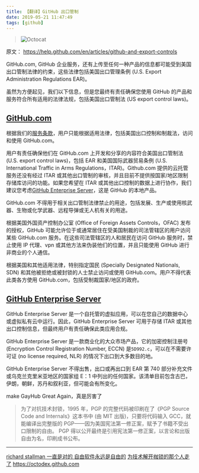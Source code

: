 ```yaml
---
title: 【翻译】GitHub 出口管制
date: 2019-05-21 11:47:49
tags: [github]
---
```


>![Octocat](/images/octocat.jpg)

原文：
https://help.github.com/en/articles/github-and-export-controls

GitHub.com, GitHub 企业服务，还有上传至任何一种产品的信息都可能受到美国出口管制法律的约束，这些法律包括美国出口管理条例 (U.S. Export Administration Regulations EAR)。

虽然为方便起见，我们以下信息，但是您最终有责任确保您使用 GitHub 的产品和服务符合所有适用的法律法规，包括美国出口管制法 (US export control laws)。

## [GitHub.com](https://docs.github.com/en/site-policy/other-site-policies/github-and-trade-controls#githubcom)

根据我们的[服务条款](https://docs.github.com/en/site-policy/github-terms/github-terms-of-service)，用户只能根据适用法律，包括美国出口控制和制裁法，访问和使用 GitHub.com。

用户有责任确保他们在 GitHub.com 上开发和分享的内容符合美国出口管制法 (U.S. export control laws)，包括 EAR 和美国国际武器贸易条例 (U.S. International Traffic in Arms Regulations，ITAR)。Github.com 提供的云托管服务还没有经过 ITAR 或其他出口管制的审核，并且目前不提供按国家/地区限制存储库访问的功能。如果您希望在 ITAR 或其他出口控制的数据上进行协作，我们建议您考虑[GitHub Enterprise Server](https://enterprise.github.com/)，这是 GitHub 的本地产品。

GitHub.com 不得用于相关出口管制法律禁止的用途，包括发展、生产或使用核武器、生物或化学武器、远程导弹或无人机有关的用途。

根据美国外国资产控制办公室 (Office of Foreign Assets Controls，OFAC) 发布的授权，GitHub 可能允许位于或通常居住在受美国制裁的司法管辖区的用户访问某些 GitHub.com 服务。在这些司法管辖区的人和居民在访问 GitHub 服务时，禁止使用 IP 代理、vpn 或其他方法来伪装他们的位置，并且只能使用 GitHub 进行非商业的个人通信。

根据美国和其他适用法律，特别指定国民 (Specially Designated Nationals, SDN) 和其他被拒绝或被封锁的人士禁止访问或使用 GitHub.com。用户不得代表此类各方使用 GitHub.com，包括受制裁国家/地区的政府。

## [GitHub Enterprise Server](https://docs.github.com/en/site-policy/other-site-policies/github-and-trade-controls#github-enterprise-server)

GitHub Enterprise Server 是一个自托管的虚拟应用，可以在您自己的数据中心或虚拟私有云中运行。因此，GitHub Enterprise Server 可用于存储 ITAR 或其他出口控制信息，但最终用户有责任确保此类应用合规。

GitHub Enterprise Server 是一款商业化的大众市场产品，它的加密控制注册号 (Encryption Control Registration Number, ECCN) 是`5D992.c`，可以在不需要许可证 (no license required, NLR) 的情况下出口到大多数目的地。

GitHub Enterprise Server 不得出售，出口或再出口到 EAR 第 740 部分补充文件或乌克兰克里米亚地区的国家组 E：1 中列出的任何国家。该清单目前包含古巴，伊朗，朝鲜，苏丹和叙利亚，但可能会有所变化。

make  GayHub Great Again，真是厉害了

>为了对抗技术封锁，1995 年，PGP 的完整代码被印刷在了《PGP Source Code and Internals》这本书中 (由 MIT 出版)，只要将代码输入 GCC，就能编译出完整版的 PGP——因为美国宪法第一修正案，赋予了书籍不受出口限制的自由。
PGP 得以公开最终是引用宪法第一修正案，以言论和出版自由为名，印刷成书公布。

---

[richard stallman 一直是对的 ](http://www.ruanyifeng.com/blog/2012/01/richard_stallman_was_right_all_along.html)
[自由软件永远是自由的](https://zhuanlan.zhihu.com/p/66421045)
[为技术解开枷锁的那个人走了](https://cloud.tencent.com/developer/article/1379740)
https://octodex.github.com

